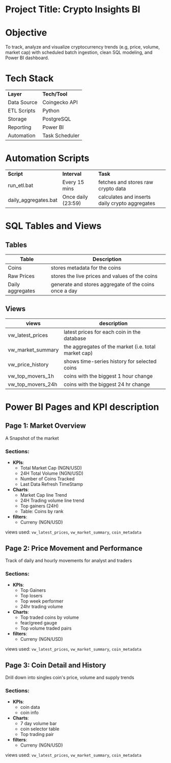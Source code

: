 # Project Title: Crypto Insights BI

# Objective

To track, analyze and visualize cryptocurrency trends (e.g, price, volume, market cap) with scheduled batch ingestion, clean SQL modeling, and Power BI dashboard.

# Tech Stack

<table><tbody><tr><td><strong>Layer</strong></td><td><strong>Tech/Tool</strong></td></tr><tr><td>Data Source</td><td>Coingecko API</td></tr><tr><td>ETL Scripts</td><td>Python</td></tr><tr><td>Storage</td><td>PostgreSQL</td></tr><tr><td>Reporting</td><td>Power BI</td></tr><tr><td>Automation</td><td>Task Scheduler</td></tr></tbody></table>

# Automation Scripts

<table><tbody><tr><td><strong>Script</strong></td><td><strong>Interval</strong></td><td><strong>Task</strong></td></tr><tr><td>run_etl.bat</td><td>Every 15 mins</td><td>fetches and stores raw crypto data</td></tr><tr><td>daily_aggregates.bat</td><td>Once daily (23:59)</td><td>calculates and inserts daily crypto aggregates</td></tr></tbody></table>

# SQL Tables and Views

## Tables
| Table | Description |
| --- | --- |
| Coins | stores metadata for the coins |
| Raw Prices | stores the live prices and values of the coins |
| Daily aggregates | generate and stores aggregate of the coins once a day |

## Views
| views | description |
| --- | --- |
| vw\_latest\_prices | latest prices for each coin in the database |
| vw\_market\_summary | the aggregates of the market (i.e. total market cap) |
| vw\_price\_history | shows time-series history for selected coins |
| vw\_top\_movers\_1h | coins with the biggest 1 hour change |
| vw\_top\_movers\_24h | coins with the biggest 24 hr change |

# Power BI Pages and KPI description
## Page 1: Market Overview
A Snapshot of the market
### Sections:
+ **KPIs**:
    + Total Market Cap (NGN/USD)
    + 24H Total Volume (NGN/USD)
    + Number of Coins Tracked
    + Last Data Refresh TimeStamp
+ **Charts**:
    + Market Cap line Trend
    + 24H Trading volume line trend
    + Top gainers (24H)
    + Table: Coins by rank
+ **filters**:
    + Curreny (NGN/USD)

views used: `vw_latest_prices`, `vw_market_summary`, `coin_metadata`

## Page 2: Price Movement and Performance
Track of daily and hourly movements for analyst and traders
### Sections:
+ **KPIs**:
    + Top Gainers
    + Top losers
    + Top week performer
    + 24hr trading volume
+ **Charts**:
    + Top traded coins by volume
    + fear/greed gauge
    + Top volume traded pairs
+ **filters**:
    + Curreny (NGN/USD)

views used: `vw_latest_prices`, `vw_market_summary`, `coin_metadata`
## Page 3: Coin Detail and History
Drill down into singles coin's price, volume and supply trends
### Sections:
+ **KPIs**:
    + coin data
    + coin info
+ **Charts**:
    + 7 day volume bar
    + coin selector table
    + Top trading pair
+ **filters**:
    + Curreny (NGN/USD)

views used: `vw_latest_prices`, `vw_market_summary`, `coin_metadata`
